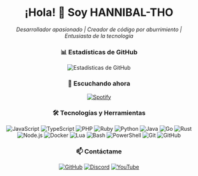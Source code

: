 <h1 align="center">¡Hola! 👋 Soy HANNIBAL-THO</h1>

<p align="center">
  <i>Desarrollador apasionado | Creador de código por aburrimiento | Entusiasta de la tecnología</i>
</p>

<div align="center">
  <h3>📊 Estadísticas de GitHub</h3>
  <img src="https://github-readme-stats.vercel.app/api?username=HANNIBAL-THO&show_icons=true&theme=gotham" alt="Estadísticas de GitHub" />
</div>

<div align="center">
  <h3>🎵 Escuchando ahora</h3>
  
  [![Spotify](https://novatorem.vercel.app/api/spotify?background_color=0d1117&border_color=00FF00)](https://open.spotify.com/track/6ffor699mq8QEnCiqtINPp)
</div>

<div align="center">
  <h3>🛠️ Tecnologías y Herramientas</h3>
  
  ![JavaScript](https://img.shields.io/badge/-JavaScript-black?style=flat-square&logo=javascript)
  ![TypeScript](https://img.shields.io/badge/-TypeScript-black?style=flat-square&logo=typescript)
  ![PHP](https://img.shields.io/badge/-PHP-black?style=flat-square&logo=php)
  ![Ruby](https://img.shields.io/badge/-Ruby-black?style=flat-square&logo=ruby)
  ![Python](https://img.shields.io/badge/-Python-black?style=flat-square&logo=python)
  ![Java](https://img.shields.io/badge/-Java-black?style=flat-square&logo=openjdk)
  ![Go](https://img.shields.io/badge/-Go-black?style=flat-square&logo=go)
  ![Rust](https://img.shields.io/badge/-Rust-black?style=flat-square&logo=rust)
  ![Node.js](https://img.shields.io/badge/-Node.js-black?style=flat-square&logo=node.js)
  ![Docker](https://img.shields.io/badge/-Docker-black?style=flat-square&logo=docker)
  ![Lua](https://img.shields.io/badge/-Lua-black?style=flat-square&logo=lua)
  ![Bash](https://img.shields.io/badge/-Bash-black?style=flat-square&logo=gnu-bash)
  ![PowerShell](https://img.shields.io/badge/-PowerShell-black?style=flat-square&logo=powershell)
  ![Git](https://img.shields.io/badge/-Git-black?style=flat-square&logo=git)
  ![GitHub](https://img.shields.io/badge/-GitHub-black?style=flat-square&logo=github)
</div>

<div align="center">
  <h3>📫 Contáctame</h3>
  
  [![GitHub](https://img.shields.io/badge/-HANNIBAL_THO-black?style=flat-square&logo=Github&logoColor=white&link=https://github.com/HANNIBAL-THO/)](https://github.com/HANNIBAL-THO/)
  [![Discord](https://img.shields.io/badge/-Únete_al_Discord-7289DA?style=flat-square&logo=discord&logoColor=white&link=https://discord.gg/tfRuSC52Da)](https://discord.gg/tfRuSC52Da)
  [![YouTube](https://img.shields.io/badge/-TODO_HACK_OFFICIAL-FF0000?style=flat-square&logo=youtube&logoColor=white&link=https://www.youtube.com/@TODO-HACK-OFFICIAL)](https://www.youtube.com/@TODO-HACK-OFFICIAL)
</div>

